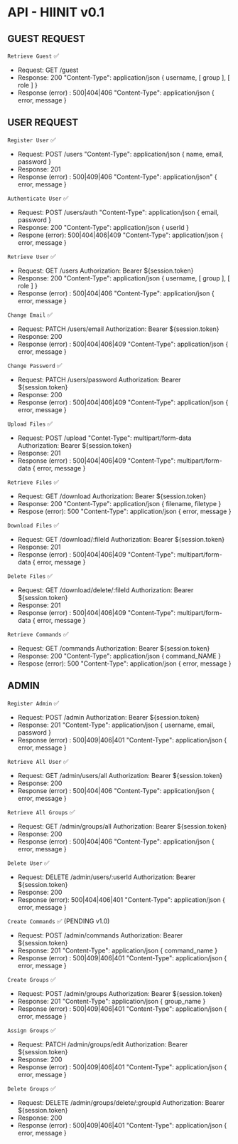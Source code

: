 # API - HIINIT v0.1

## GUEST REQUEST

`Retrieve Guest` ✅
- Request: GET /guest
- Response: 200 "Content-Type": application/json { username, [ group ], [ role ] }
- Response (error) : 500|404|406 "Content-Type": application/json { error, message }

## USER REQUEST

`Register User` ✅
- Request: POST /users "Content-Type": application/json { name, email, password }
- Response: 201
- Response (error) : 500|409|406 "Content-Type": application/json" { error, message }

`Authenticate User` ✅
- Request: POST /users/auth "Content-Type": application/json { email, password }
- Response: 200 "Content-Type": application/json { userId }
- Respone (error): 500|404|406|409 "Content-Type": application/json { error, message }

`Retrieve User` ✅
- Request: GET /users Authorization: Bearer ${session.token}
- Response: 200 "Content-Type": application/json { username, [ group ], [ role ] }
- Response (error) : 500|404|406 "Content-Type": application/json { error, message }

`Change Email` ✅
- Request: PATCH /users/email Authorization: Bearer ${session.token}
- Response: 200
- Response (error) : 500|404|406|409 "Content-Type": application/json { error, message }

`Change Password` ✅
- Request: PATCH /users/password Authorization: Bearer ${session.token}
- Response: 200
- Response (error) : 500|404|406|409 "Content-Type": application/json { error, message }

`Upload Files` ✅
- Request: POST /upload "Contet-Type": multipart/form-data Authorization: Bearer ${session.token}
- Response: 201
- Response (error) : 500|404|406|409 "Content-Type": multipart/form-data { error, message }

`Retrieve Files` ✅
- Request: GET /download Authorization: Bearer ${session.token}
- Response: 200 "Content-Type": application/json { filename, filetype }
- Respose (error): 500 "Content-Type": application/json { error, message }

`Download Files` ✅
- Request: GET /download/:fileId Authorization: Bearer ${session.token}
- Response: 201
- Response (error) : 500|404|406|409 "Content-Type": multipart/form-data { error, message }

`Delete Files` ✅
- Request: GET /download/delete/:fileId Authorization: Bearer ${session.token}
- Response: 201
- Response (error) : 500|404|406|409 "Content-Type": multipart/form-data { error, message }

`Retrieve Commands` ✅
- Request: GET /commands Authorization: Bearer ${session.token}
- Response: 200 "Content-Type": application/json { command_NAME }
- Respose (error): 500 "Content-Type": application/json { error, message }

## ADMIN

`Register Admin` ✅
- Request: POST /admin Authorization: Bearer ${session.token}
- Response: 201 "Content-Type": application/json { username, email, password }
- Response (error) : 500|409|406|401 "Content-Type": application/json { error, message } 

`Retrieve All User` ✅
- Request: GET /admin/users/all Authorization: Bearer ${session.token}
- Response: 200 
- Response (error) : 500|404|406 "Content-Type": application/json { error, message }

`Retrieve All Groups` ✅
- Request: GET /admin/groups/all Authorization: Bearer ${session.token}
- Response: 200 
- Response (error) : 500|404|406 "Content-Type": application/json { error, message }

`Delete User` ✅
- Request: DELETE /admin/users/:userId Authorization: Bearer ${session.token}
- Response: 200 
- Response (error): 500|404|406|401 "Content-Type": application/json { error, message }

`Create Commands` ✅ (PENDING v1.0)
- Request: POST /admin/commands Authorization: Bearer ${session.token}
- Response: 201 "Content-Type": application/json { command_name }
- Response (error) : 500|409|406|401 "Content-Type": application/json { error, message } 

`Create Groups` ✅
- Request: POST /admin/groups Authorization: Bearer ${session.token}
- Response: 201 "Content-Type": application/json { group_name }
- Response (error) : 500|409|406|401 "Content-Type": application/json { error, message } 

`Assign Groups` ✅
- Request: PATCH /admin/groups/edit Authorization: Bearer ${session.token}
- Response: 200
- Response (error) : 500|409|406|401 "Content-Type": application/json { error, message } 

`Delete Groups` ✅
- Request: DELETE /admin/groups/delete/:groupId Authorization: Bearer ${session.token}
- Response: 200
- Response (error) : 500|409|406|401 "Content-Type": application/json { error, message }